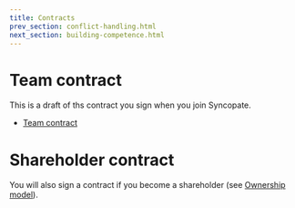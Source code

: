 ```yaml
---
title: Contracts
prev_section: conflict-handling.html
next_section: building-competence.html
---
```


Team contract
=============

This is a draft of ths contract you sign when you join Syncopate.

-   [Team contract](/assets/contractoragreement.pdf)

Shareholder contract
====================

You will also sign a contract if you become a shareholder (see [Ownership model](ownership-model.html)).


